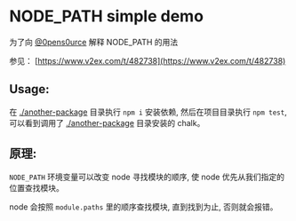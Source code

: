 # NODE_PATH simple demo

为了向 [@0pens0urce](https://www.v2ex.com/member/0pens0urce) 解释 NODE_PATH 的用法

参见：
[https://www.v2ex.com/t/482738](https://www.v2ex.com/t/482738)

## Usage:

在
[./another-package](https://github.com/run-ze/NODE_PATH-demo/tree/master/another-package)
目录执行 `npm i` 安装依赖,
然后在项目目录执行 `npm test`,
可以看到调用了
[./another-package](https://github.com/run-ze/NODE_PATH-demo/tree/master/another-package)
目录安装的 chalk。

## 原理:

`NODE_PATH` 环境变量可以改变 node 寻找模块的顺序,
使 node 优先从我们指定的位置查找模块。

node 会按照 `module.paths` 里的顺序查找模块,
直到找到为止, 否则就会报错。

